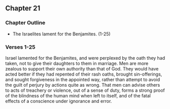 ## Chapter 21

### Chapter Outline

- The Israelites lament for the Benjamites. (1-25)

### Verses 1-25

Israel lamented for the Benjamites, and were perplexed by the oath they had taken, not to give their daughters to them in marriage. Men are more zealous to support their own authority than that of God. They would have acted better if they had repented of their rash oaths, brought sin-offerings, and sought forgiveness in the appointed way, rather than attempt to avoid the guilt of perjury by actions quite as wrong. That men can advise others to acts of treachery or violence, out of a sense of duty, forms a strong proof of the blindness of the human mind when left to itself, and of the fatal effects of a conscience under ignorance and error.


